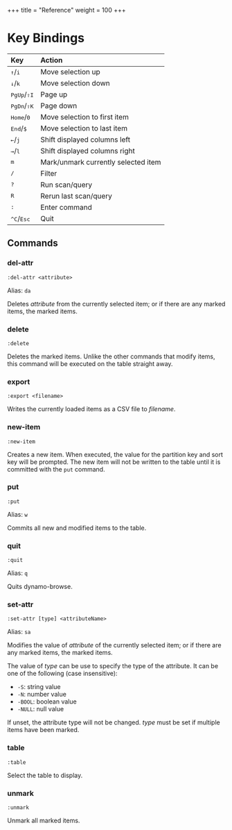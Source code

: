 +++
title = "Reference"
weight = 100
+++

# Key Bindings

| Key                                  | Action                              |
| :----------------------------------- | :---------------------------------- |
| <kbd>&uarr;</kbd>/<kbd>i</kbd>       | Move selection up                   |
| <kbd>&darr;</kbd>/<kbd>k</kbd>       | Move selection down                 |
| <kbd>PgUp</kbd>/<kbd>&#8679;I</kbd> | Page up                             |
| <kbd>PgDn</kbd>/<kbd>&#8679;K</kbd> | Page down                           |
| <kbd>Home</kbd>/<kbd>0</kbd>         | Move selection to first item        |
| <kbd>End</kbd>/<kbd>$</kbd>          | Move selection to last item         |
| <kbd>&larr;</kbd>/<kbd>j</kbd>       | Shift displayed columns left        |
| <kbd>&rarr;</kbd>/<kbd>l</kbd>       | Shift displayed columns right       |
| <kbd>m</kbd>                         | Mark/unmark currently selected item |
| <kbd>/</kbd>                         | Filter                              |
| <kbd>?</kbd>                         | Run scan/query                      |
| <kbd>R</kbd>                         | Rerun last scan/query               |
| <kbd>:</kbd>                         | Enter command                       |
| <kbd>^C</kbd>/<kbd>Esc</kbd>        | Quit                                |

## Commands

### del-attr

```
:del-attr <attribute>
```

Alias: `da`

Deletes _attribute_ from the currently selected item; or if there are any marked items, the marked items.

### delete

```
:delete
```

Deletes the marked items.  Unlike the other commands that modify items, this command will be executed on
the table straight away.

### export

```
:export <filename>
```

Writes the currently loaded items as a CSV file to _filename_.

### new-item

```
:new-item
```

Creates a new item.  When executed, the value for the partition key and sort key will be prompted.
The new item will not be written to the table until it is committed with the `put` command.

### put

```
:put
```

Alias: `w`

Commits all new and modified items to the table.

### quit

```
:quit
```

Alias: `q`

Quits dynamo-browse.

### set-attr

```
:set-attr [type] <attributeName>
```

Alias: `sa`

Modifies the value of _attribute_ of the currently selected item; or if there are any marked items, the marked items.

The value of _type_ can be use to specify the type of the attribute.  It can be one of the following (case insensitive):

- `-S`: string value
- `-N`: number value
- `-BOOL`: boolean value
- `-NULL`: null value

If unset, the attribute type will not be changed.  _type_ must be set if multiple items have been marked.

### table

```
:table
```

Select the table to display.

### unmark

```
:unmark
```

Unmark all marked items.